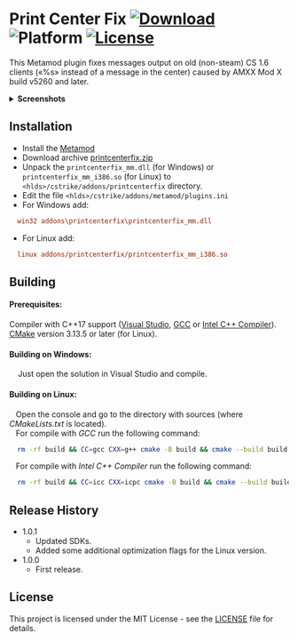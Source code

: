 # Print Center Fix [![Download](https://badgen.net/github/release/Hun1eR/Print-Center-Fix)](https://github.com/Hun1eR/Print-Center-Fix/releases/latest) ![Platform](https://badgen.net/badge/platform/linux%20%7C%20windows/gray) [![License](https://img.shields.io/github/license/Hun1eR/Print-Center-Fix)](LICENSE)


This Metamod plugin fixes messages output on old (non-steam) CS 1.6 clients («%s» instead of a message in the center) caused by AMXX Mod X build v5260 and later.


<details>
  <summary><b>Screenshots</b></summary>
  <p align="center">
    <img src="https://i.imgur.com/jBTk4o7.png" alt="BUG">
    <img src="https://i.imgur.com/7oQCX7E.png" alt="FIX">
  </p>
</details>


## Installation
* Install the [Metamod](http://metamod.org)
* Download archive [printcenterfix.zip](https://github.com/Hun1eR/Print-Center-Fix/releases/latest)
* Unpack the `printcenterfix_mm.dll` (for Windows) or `printcenterfix_mm_i386.so` (for Linux) to `<hlds>/cstrike/addons/printcenterfix` directory.
* Edit the file `<hlds>/cstrike/addons/metamod/plugins.ini`
* For Windows add:
```ini
  win32 addons\printcenterfix\printcenterfix_mm.dll
```
* For Linux add:
```ini
  linux addons/printcenterfix/printcenterfix_mm_i386.so
```


## Building
#### Prerequisites:
Compiler with C++17 support ([Visual Studio](https://visualstudio.microsoft.com), [GCC](https://gcc.gnu.org) or [Intel C++ Compiler](https://software.intel.com/c-compilers)).  
[CMake](https://cmake.org) version 3.13.5 or later (for Linux).

#### Building on Windows:
&nbsp;&nbsp;&nbsp;&nbsp;Just open the solution in Visual Studio and compile.

#### Building on Linux:
&nbsp;&nbsp;&nbsp;Open the console and go to the directory with sources (where *CMakeLists.txt* is located).  
&nbsp;&nbsp;&nbsp;For compile with *GCC* run the following command:<br/>
```sh
  rm -rf build && CC=gcc CXX=g++ cmake -B build && cmake --build build --parallel
```
&nbsp;&nbsp;&nbsp;For compile with *Intel C++ Compiler* run the following command:<br/>
```sh
  rm -rf build && CC=icc CXX=icpc cmake -B build && cmake --build build --parallel
```

## Release History
* 1.0.1
    * Updated SDKs.
    * Added some additional optimization flags for the Linux version.
* 1.0.0
    * First release.

## License
This project is licensed under the MIT License - see the [LICENSE](LICENSE) file for details.
